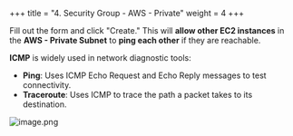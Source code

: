 +++
title = "4. Security Group - AWS - Private"
weight = 4
+++


Fill out the form and click "Create." This will **allow other EC2 instances** in the **AWS - Private Subnet** to **ping each other** if they are reachable.


**ICMP** is widely used in network diagnostic tools:

- **Ping**: Uses ICMP Echo Request and Echo Reply messages to test connectivity.
- **Traceroute**: Uses ICMP to trace the path a packet takes to its destination.

![image.png](/images/003-iii-setup-vpc-aws-resources/11-852108-image.png)


